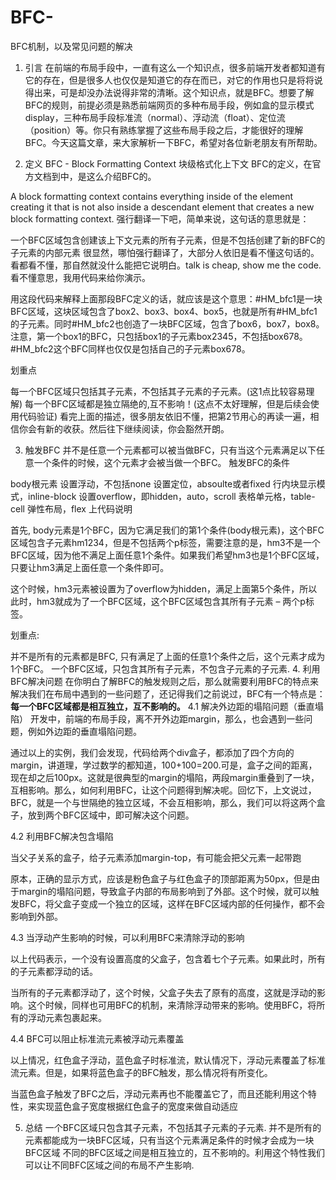 # BFC-
BFC机制，以及常见问题的解决
1. 引言
在前端的布局手段中，一直有这么一个知识点，很多前端开发者都知道有它的存在，但是很多人也仅仅是知道它的存在而已，对它的作用也只是将将说得出来，可是却没办法说得非常的清晰。这个知识点，就是BFC。想要了解BFC的规则，前提必须是熟悉前端网页的多种布局手段，例如盒的显示模式display，三种布局手段标准流（normal）、浮动流（float）、定位流（position）等。你只有熟练掌握了这些布局手段之后，才能很好的理解BFC。今天这篇文章，来大家解析一下BFC，希望对各位新老朋友有所帮助。

2. 定义
BFC - Block Formatting Context 块级格式化上下文 BFC的定义，在官方文档到中，是这么介绍BFC的。

A block formatting context contains everything inside of the element creating it that is not also inside a descendant element that creates a new block formatting context.
强行翻译一下吧，简单来说，这句话的意思就是：

一个BFC区域包含创建该上下文元素的所有子元素，但是不包括创建了新的BFC的子元素的内部元素
很显然，哪怕强行翻译了，大部分人依旧是看不懂这句话的。看都看不懂，那自然就没什么能把它说明白。talk is cheap, show me the code.看不懂意思，我用代码来给你演示。

<div class="box1" id="HM_bfc1">
     <div class="box2"></div>
     <div class="box3"></div>
     <div class="box4"></div>
     <div class="box5" id="HM_bfc2">
         <div class="box6"></div>
         <div class="box7"></div>
         <div class="box8"></div>
     </div>
</div>
用这段代码来解释上面那段BFC定义的话，就应该是这个意思：#HM_bfc1是一块BFC区域，这块区域包含了box2、box3、box4、box5，也就是所有#HM_bfc1的子元素。同时#HM_bfc2也创造了一块BFC区域，包含了box6，box7，box8。注意，第一个box1的BFC，只包括box1的子元素box2345，不包括box678。#HM_bfc2这个BFC同样也仅仅是包括自己的子元素box678。

划重点

每一个BFC区域只包括其子元素，不包括其子元素的子元素。(这1点比较容易理解)
每一个BFC区域都是独立隔绝的,互不影响！(这点不太好理解，但是后续会使用代码验证)
看完上面的描述，很多朋友依旧不懂，把第2节用心的再读一遍，相信你会有新的收获。然后往下继续阅读，你会豁然开朗。

3. 触发BFC
并不是任意一个元素都可以被当做BFC，只有当这个元素满足以下任意一个条件的时候，这个元素才会被当做一个BFC。
触发BFC的条件

body根元素
设置浮动，不包括none
设置定位，absoulte或者fixed
行内块显示模式，inline-block
设置overflow，即hidden，auto，scroll
表格单元格，table-cell
弹性布局，flex
上代码说明


首先, body元素是1个BFC，因为它满足我们的第1个条件(body根元素)，这个BFC区域包含子元素hm1234，但是不包括两个p标签，需要注意的是，hm3不是一个BFC区域，因为他不满足上面任意1个条件。如果我们希望hm3也是1个BFC区域，只要让hm3满足上面任意一个条件即可。


这个时候，hm3元素被设置为了overflow为hidden，满足上面第5个条件，所以此时，hm3就成为了一个BFC区域，这个BFC区域包含其所有子元素 – 两个p标签。

划重点:

并不是所有的元素都是BFC, 只有满足了上面的任意1个条件之后，这个元素才成为1个BFC。
一个BFC区域，只包含其所有子元素，不包含子元素的子元素.
4. 利用BFC解决问题
在你明白了解BFC的触发规则之后，那么就需要利用BFC的特点来解决我们在布局中遇到的一些问题了，还记得我们之前说过，BFC有一个特点是：**每一个BFC区域都是相互独立，互不影响的。**
4.1 解决外边距的塌陷问题（垂直塌陷）
​ 开发中，前端的布局手段，离不开外边距margin，那么，也会遇到一些问题，例如外边距的垂直塌陷问题。


通过以上的实例，我们会发现，代码给两个div盒子，都添加了四个方向的margin，讲道理，学过数学的都知道，100+100=200.可是，盒子之间的距离，现在却之后100px。这就是很典型的margin的塌陷，两段margin重叠到了一块，互相影响。那么，如何利用BFC，让这个问题得到解决呢。回忆下，上文说过，BFC，就是一个与世隔绝的独立区域，不会互相影响，那么，我们可以将这两个盒子，放到两个BFC区域中，即可解决这个问题。


4.2 利用BFC解决包含塌陷

当父子关系的盒子，给子元素添加margin-top，有可能会把父元素一起带跑


原本，正确的显示方式，应该是粉色盒子与红色盒子的顶部距离为50px，但是由于margin的塌陷问题，导致盒子内部的布局影响到了外部。这个时候，就可以触发BFC，将父盒子变成一个独立的区域，这样在BFC区域内部的任何操作，都不会影响到外部。


4.3 当浮动产生影响的时候，可以利用BFC来清除浮动的影响

以上代码表示，一个没有设置高度的父盒子，包含着七个子元素。如果此时，所有的子元素都浮动的话。


当所有的子元素都浮动了，这个时候，父盒子失去了原有的高度，这就是浮动的影响。这个时候，同样也可用BFC的机制，来清除浮动带来的影响。使用BFC，将所有的浮动元素包裹起来。


4.4 BFC可以阻止标准流元素被浮动元素覆盖

以上情况，红色盒子浮动，蓝色盒子时标准流，默认情况下，浮动元素覆盖了标准流元素。但是，如果将蓝色盒子的BFC触发，那么情况将有所变化。


当蓝色盒子触发了BFC之后，浮动元素再也不能覆盖它了，而且还能利用这个特性，来实现蓝色盒子宽度根据红色盒子的宽度来做自动适应

5. 总结
一个BFC区域只包含其子元素，不包括其子元素的子元素.
并不是所有的元素都能成为一块BFC区域，只有当这个元素满足条件的时候才会成为一块BFC区域
不同的BFC区域之间是相互独立的，互不影响的。利用这个特性我们可以让不同BFC区域之间的布局不产生影响.
